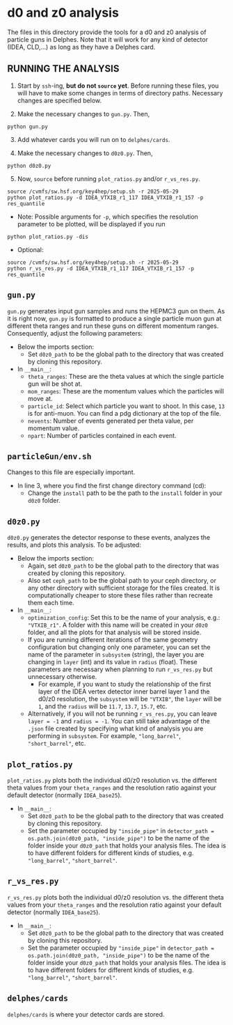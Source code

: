 # d0 and z0 analysis
The files in this directory provide the tools for a d0 and z0 analysis of particle guns in Delphes. Note that it will work for any kind of detector (IDEA, CLD,...) as long as they have a Delphes card.

## RUNNING THE ANALYSIS

1. Start by `ssh`-ing, **but do not `source` yet**. Before running these files, you will have to make some changes in terms of directory paths. Necessary changes are specified below.

2. Make the necessary changes to `gun.py`. Then,

```console
python gun.py
```

3. Add whatever cards you will run on to `delphes/cards`.

4. Make the necessary changes to `d0z0.py`. Then,
```console
python d0z0.py
```

5. Now, `source` before running `plot_ratios.py` and/or `r_vs_res.py`.  
```console
source /cvmfs/sw.hsf.org/key4hep/setup.sh -r 2025-05-29
python plot_ratios.py -d IDEA_VTXIB_r1_117 IDEA_VTXIB_r1_157 -p res_quantile
```
  - Note: Possible arguments for `-p`, which specifies the resolution parameter to be plotted, will be displayed if you run

```console
python plot_ratios.py -dis
```
  - Optional:

```console
source /cvmfs/sw.hsf.org/key4hep/setup.sh -r 2025-05-29
python r_vs_res.py -d IDEA_VTXIB_r1_117 IDEA_VTXIB_r1_157 -p res_quantile
```

## `gun.py`
`gun.py` generates input gun samples and runs the HEPMC3 gun on them. As it is right now, `gun.py` is formatted to produce a single particle muon gun at different theta ranges and run these guns on different momentum ranges. Consequently, adjust the following parameters:
- Below the imports section:
  - Set `d0z0_path` to be the global path to the directory that was created by cloning this repository.
- In `__main__`:
  - `theta_ranges`: These are the theta values at which the single particle gun will be shot at.
  - `mom_ranges`: These are the momentum values which the particles will move at.
  - `particle_id`: Select which particle you want to shoot. In this case, `13` is for anti-muon. You can find a pdg dictionary at the top of the file.
  - `nevents`: Number of events generated per theta value, per momentum value.
  - `npart`: Number of particles contained in each event.
 
## `particleGun/env.sh`
Changes to this file are especially important. 
- In line 3, where you find the first change directory command (cd):
  - Change the `install` path to be the path to the `install` folder in your `d0z0` folder.
      
## `d0z0.py`
`d0z0.py` generates the detector response to these events, analyzes the results, and plots this analysis. To be adjusted:
- Below the imports section:
  - Again, set `d0z0_path` to be the global path to the directory that was created by cloning this repository.
  - Also set `ceph_path` to be the global path to your ceph directory, or any other directory with sufficient storage for the files created. It is computationally cheaper to store these files rather than recreate them each time.
- In `__main__`:
  -  `optimization_config`: Set this to be the name of your analysis, e.g.: `"VTXIB_r1"`. A folder with this name will be created in your `d0z0` folder, and all the plots for that analysis will be stored inside.
  - If you are running different iterations of the same geometry configuration but changing only one parameter, you can set the name of the parameter in `subsystem` (string), the layer you are changing in `layer` (int) and its value in `radius` (float). These parameters are necessary when planning to run `r_vs_res.py` but unnecessary otherwise.
    - For example, if you want to study the relationship of the first layer of the IDEA vertex detector inner barrel layer 1 and the d0/z0 resolution, the `subsystem` will be `"VTXIB"`, the `layer` will be `1`, and the `radius` will be `11.7`, `13.7`, `15.7`, etc.
  - Alternatively, if you will not be running `r_vs_res.py`, you can leave `layer = -1` and `radius = -1`. You can still take advantage of the `.json` file created by specifying what kind of analysis you are performing in `subsystem`. For example, `"long_barrel"`, `"short_barrel"`, etc.

## `plot_ratios.py`
`plot_ratios.py` plots both the individual d0/z0 resolution vs. the different theta values from your `theta_ranges` and the resolution ratio against your default detector (normally `IDEA_base25`).
- In `__main__`:
  - Set `d0z0_path` to be the global path to the directory that was created by cloning this repository.
  - Set the parameter occupied by `"inside_pipe"` in `detector_path = os.path.join(d0z0_path, "inside_pipe")` to be the name of the folder inside your `d0z0_path` that holds your analysis files. The idea is to have different folders for different kinds of studies, e.g. `"long_barrel"`, `"short_barrel"`.

## `r_vs_res.py`
`r_vs_res.py` plots both the individual d0/z0 resolution vs. the different theta values from your `theta_ranges` and the resolution ratio against your default detector (normally `IDEA_base25`).
- In `__main__`:
  - Set `d0z0_path` to be the global path to the directory that was created by cloning this repository.
  - Set the parameter occupied by `"inside_pipe"` in `detector_path = os.path.join(d0z0_path, "inside_pipe")` to be the name of the folder inside your `d0z0_path` that holds your analysis files. The idea is to have different folders for different kinds of studies, e.g. `"long_barrel"`, `"short_barrel"`.

## `delphes/cards`
`delphes/cards` is where your detector cards are stored.
